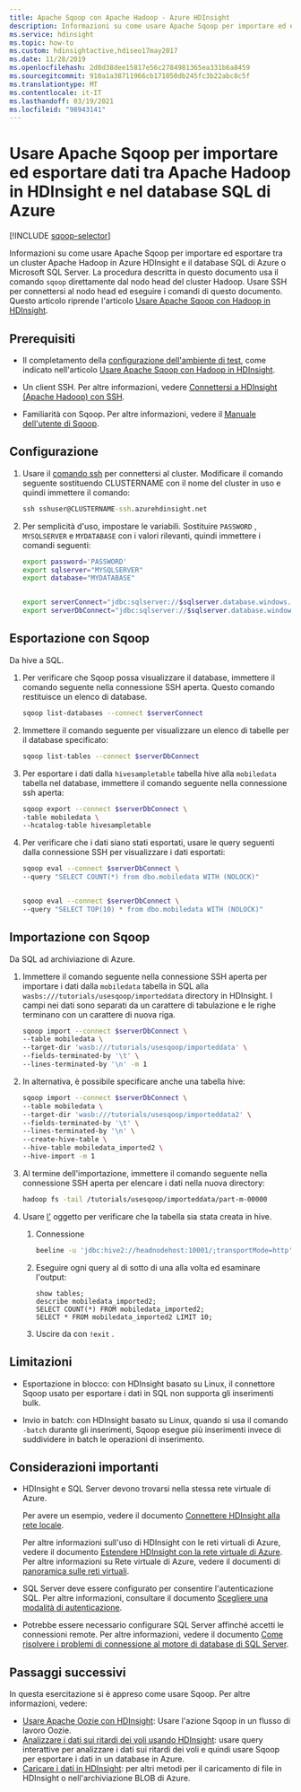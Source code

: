 ```yaml
---
title: Apache Sqoop con Apache Hadoop - Azure HDInsight
description: Informazioni su come usare Apache Sqoop per importare ed esportare tra Apache Hadoop in HDInsight e nel database SQL di Azure.
ms.service: hdinsight
ms.topic: how-to
ms.custom: hdinsightactive,hdiseo17may2017
ms.date: 11/28/2019
ms.openlocfilehash: 2d0d38dee15817e56c2784981365ea331b6a8459
ms.sourcegitcommit: 910a1a38711966cb171050db245fc3b22abc8c5f
ms.translationtype: MT
ms.contentlocale: it-IT
ms.lasthandoff: 03/19/2021
ms.locfileid: "98943141"
---
```

# <a name="use-apache-sqoop-to-import-and-export-data-between-apache-hadoop-on-hdinsight-and-azure-sql-database"></a>Usare Apache Sqoop per importare ed esportare dati tra Apache Hadoop in HDInsight e nel database SQL di Azure

[!INCLUDE [sqoop-selector](../../../includes/hdinsight-selector-use-sqoop.md)]

Informazioni su come usare Apache Sqoop per importare ed esportare tra un cluster Apache Hadoop in Azure HDInsight e il database SQL di Azure o Microsoft SQL Server. La procedura descritta in questo documento usa il comando `sqoop` direttamente dal nodo head del cluster Hadoop. Usare SSH per connettersi al nodo head ed eseguire i comandi di questo documento. Questo articolo riprende l'articolo [Usare Apache Sqoop con Hadoop in HDInsight](./hdinsight-use-sqoop.md).

## <a name="prerequisites"></a>Prerequisiti

* Il completamento della [configurazione dell'ambiente di test](./hdinsight-use-sqoop.md#create-cluster-and-sql-database), come indicato nell'articolo [Usare Apache Sqoop con Hadoop in HDInsight](./hdinsight-use-sqoop.md).

* Un client SSH. Per altre informazioni, vedere [Connettersi a HDInsight (Apache Hadoop) con SSH](../hdinsight-hadoop-linux-use-ssh-unix.md).

* Familiarità con Sqoop. Per altre informazioni, vedere il [Manuale dell'utente di Sqoop](https://sqoop.apache.org/docs/1.4.7/SqoopUserGuide.html).

## <a name="set-up"></a>Configurazione

1. Usare il [comando ssh](../hdinsight-hadoop-linux-use-ssh-unix.md) per connettersi al cluster. Modificare il comando seguente sostituendo CLUSTERNAME con il nome del cluster in uso e quindi immettere il comando:

    ```cmd
    ssh sshuser@CLUSTERNAME-ssh.azurehdinsight.net
    ```

1. Per semplicità d'uso, impostare le variabili. Sostituire `PASSWORD` , `MYSQLSERVER` e `MYDATABASE` con i valori rilevanti, quindi immettere i comandi seguenti:

    ```bash
    export password='PASSWORD'
    export sqlserver="MYSQLSERVER"
    export database="MYDATABASE"


    export serverConnect="jdbc:sqlserver://$sqlserver.database.windows.net:1433;user=sqluser;password=$password"
    export serverDbConnect="jdbc:sqlserver://$sqlserver.database.windows.net:1433;user=sqluser;password=$password;database=$database"
    ```

## <a name="sqoop-export"></a>Esportazione con Sqoop

Da hive a SQL.

1. Per verificare che Sqoop possa visualizzare il database, immettere il comando seguente nella connessione SSH aperta. Questo comando restituisce un elenco di database.

    ```bash
    sqoop list-databases --connect $serverConnect
    ```

1. Immettere il comando seguente per visualizzare un elenco di tabelle per il database specificato:

    ```bash
    sqoop list-tables --connect $serverDbConnect
    ```

1. Per esportare i dati dalla `hivesampletable` tabella hive alla `mobiledata` tabella nel database, immettere il comando seguente nella connessione ssh aperta:

    ```bash
    sqoop export --connect $serverDbConnect \
    -table mobiledata \
    --hcatalog-table hivesampletable
    ```

1. Per verificare che i dati siano stati esportati, usare le query seguenti dalla connessione SSH per visualizzare i dati esportati:

    ```bash
    sqoop eval --connect $serverDbConnect \
    --query "SELECT COUNT(*) from dbo.mobiledata WITH (NOLOCK)"


    sqoop eval --connect $serverDbConnect \
    --query "SELECT TOP(10) * from dbo.mobiledata WITH (NOLOCK)"
    ```

## <a name="sqoop-import"></a>Importazione con Sqoop

Da SQL ad archiviazione di Azure.

1. Immettere il comando seguente nella connessione SSH aperta per importare i dati dalla `mobiledata` tabella in SQL alla `wasbs:///tutorials/usesqoop/importeddata` directory in HDInsight. I campi nei dati sono separati da un carattere di tabulazione e le righe terminano con un carattere di nuova riga.

    ```bash
    sqoop import --connect $serverDbConnect \
    --table mobiledata \
    --target-dir 'wasb:///tutorials/usesqoop/importeddata' \
    --fields-terminated-by '\t' \
    --lines-terminated-by '\n' -m 1
    ```

1. In alternativa, è possibile specificare anche una tabella hive:

    ```bash
    sqoop import --connect $serverDbConnect \
    --table mobiledata \
    --target-dir 'wasb:///tutorials/usesqoop/importeddata2' \
    --fields-terminated-by '\t' \
    --lines-terminated-by '\n' \
    --create-hive-table \
    --hive-table mobiledata_imported2 \
    --hive-import -m 1
    ```

1. Al termine dell'importazione, immettere il comando seguente nella connessione SSH aperta per elencare i dati nella nuova directory:

    ```bash
    hadoop fs -tail /tutorials/usesqoop/importeddata/part-m-00000
    ```

1. Usare [l'](./apache-hadoop-use-hive-beeline.md) oggetto per verificare che la tabella sia stata creata in hive.

    1. Connessione

        ```bash
        beeline -u 'jdbc:hive2://headnodehost:10001/;transportMode=http'
        ```

    1. Eseguire ogni query al di sotto di una alla volta ed esaminare l'output:

        ```hql
        show tables;
        describe mobiledata_imported2;
        SELECT COUNT(*) FROM mobiledata_imported2;
        SELECT * FROM mobiledata_imported2 LIMIT 10;
        ```

    1. Uscire da con `!exit` .

## <a name="limitations"></a>Limitazioni

* Esportazione in blocco: con HDInsight basato su Linux, il connettore Sqoop usato per esportare i dati in SQL non supporta gli inserimenti bulk.

* Invio in batch: con HDInsight basato su Linux, quando si usa il comando `-batch` durante gli inserimenti, Sqoop esegue più inserimenti invece di suddividere in batch le operazioni di inserimento.

## <a name="important-considerations"></a>Considerazioni importanti

* HDInsight e SQL Server devono trovarsi nella stessa rete virtuale di Azure.

    Per avere un esempio, vedere il documento [Connettere HDInsight alla rete locale](./../connect-on-premises-network.md).

    Per altre informazioni sull'uso di HDInsight con le reti virtuali di Azure, vedere il documento [Estendere HDInsight con la rete virtuale di Azure](../hdinsight-plan-virtual-network-deployment.md). Per altre informazioni su Rete virtuale di Azure, vedere il documenti di [panoramica sulle reti virtuali](../../virtual-network/virtual-networks-overview.md).

* SQL Server deve essere configurato per consentire l'autenticazione SQL. Per altre informazioni, consultare il documento [Scegliere una modalità di autenticazione](/sql/relational-databases/security/choose-an-authentication-mode).

* Potrebbe essere necessario configurare SQL Server affinché accetti le connessioni remote. Per altre informazioni, vedere il documento [Come risolvere i problemi di connessione al motore di database di SQL Server](https://social.technet.microsoft.com/wiki/contents/articles/2102.how-to-troubleshoot-connecting-to-the-sql-server-database-engine.aspx).

## <a name="next-steps"></a>Passaggi successivi

In questa esercitazione si è appreso come usare Sqoop. Per altre informazioni, vedere:

* [Usare Apache Oozie con HDInsight](../hdinsight-use-oozie-linux-mac.md): Usare l'azione Sqoop in un flusso di lavoro Oozie.
* [Analizzare i dati sui ritardi dei voli usando HDInsight](../interactive-query/interactive-query-tutorial-analyze-flight-data.md): usare query interattive per analizzare i dati sui ritardi dei voli e quindi usare Sqoop per esportare i dati in un database in Azure.
* [Caricare i dati in HDInsight](../hdinsight-upload-data.md): per altri metodi per il caricamento di file in HDInsight o nell'archiviazione BLOB di Azure.
